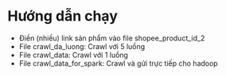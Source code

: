 # Hướng dẫn chạy

- Điền (nhiều) link sản phẩm vào file shopee_product_id_2
- File crawl_da_luong: Crawl với 5 luồng
- File crawl_data: Crawl với 1 luồng
- File crawl_data_for_spark: Crawl và gửi trực tiếp cho hadoop
